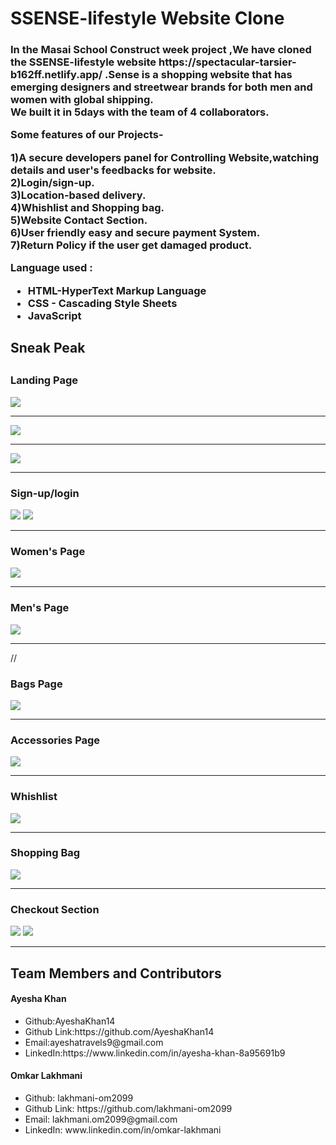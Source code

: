 <html>
  <h1>SSENSE-lifestyle Website Clone</h1>
  <h3>In the Masai School Construct week project ,We have cloned the SSENSE-lifestyle website https://spectacular-tarsier-b162ff.netlify.app/  .Sense is a shopping website that has emerging designers and streetwear brands for both men and women with global shipping.
    <br>  We built it in 5days with the team of 4 collaborators.</p>
   <p> Some features of our Projects-</p>
  <p> 1)A secure developers panel for Controlling Website,watching details and user's feedbacks for website.
    <br>2)Login/sign-up.
    <br>3)Location-based delivery.
    <br>4)Whishlist and Shopping bag.
    <br>5)Website Contact Section.
    <br>6)User friendly easy and secure payment System.
    <br>7)Return Policy if the user get damaged product.</p>
  <p>Language used :</P
  <p><ul><li>HTML-HyperText Markup Language</li>
  <li>CSS - Cascading Style Sheets</li>
  <li>JavaScript</li></ul><p>
  <h2>Sneak Peak<h2>
  <h3>Landing Page</h3>
  <img src="https://user-images.githubusercontent.com/101391413/180639409-0a707e82-88b3-40fd-aded-f0d5a059db98.png"/>
      <hr>
  <img src="https://user-images.githubusercontent.com/101391413/180639442-50782dce-927a-4430-97fd-29e620bc0e5c.png"/>
  <hr>
  <img src="https://user-images.githubusercontent.com/101391413/180639469-36ba1b59-510c-47d7-8723-bfcbe53ab408.png"/>
    <hr>
  <h3>Sign-up/login</h3>
  <img src="https://user-images.githubusercontent.com/101391413/180639639-5798aafc-059a-48ae-ab0a-73de81eb6ef1.png"/>
  <img src="https://user-images.githubusercontent.com/101391413/180639663-36be2876-8981-4a76-90bf-06c3b9b39eed.png"/>
    <hr>
  <h3>Women's Page</h3>
  <img src="https://user-images.githubusercontent.com/101391413/180639783-f484cbb3-0e5e-4d3e-aeab-1913138d0978.png"/>
    <hr>
  <h3>Men's Page</h3>
  <img src="https://user-images.githubusercontent.com/101391413/180639816-99a90047-7860-4a4b-b165-5047ed6f192e.png"/>
    <hr>
    //
  <h3>Bags Page</h3>
  <img src="https://user-images.githubusercontent.com/101391413/180639841-c67aab55-7699-4b87-ad77-966c91e6039e.png"/>
    <hr>
  <h3>Accessories Page</h3>
  <img src="https://user-images.githubusercontent.com/101391413/180639874-3c246e45-dd8b-4c1a-b8d4-bff52fb65511.png"/>
    <hr>
  <h3>Whishlist</h3>
  <img src="https://user-images.githubusercontent.com/101391413/180639909-663b611d-c571-40c4-b9cf-773597c1e667.png"/>
    <hr>
  <h3>Shopping Bag</h3>
  <img src="https://user-images.githubusercontent.com/101391413/180639955-df6fef6b-c2d8-45ad-a4cb-13ae6f34b943.png"/>
    <hr>
  <h3>Checkout Section</h3>
  <img src="https://user-images.githubusercontent.com/101391413/180639982-3d4c94a1-f5fb-4926-97fd-a15c692f8575.png"/>  
  <img src="https://user-images.githubusercontent.com/101391413/180640006-fca9006a-d7d1-4e3b-ab5b-2e99eeeeb0e6.png"/>
    <hr>
  <h2>Team Members and Contributors</h2>
  
  <h4>Ayesha Khan</h4>
    <ul><li>Github:AyeshaKhan14</li>
      <li>Github Link:https://github.com/AyeshaKhan14</li>
      <li>Email:ayeshatravels9@gmail.com</li>
      <li>LinkedIn:https://www.linkedin.com/in/ayesha-khan-8a95691b9</li></ul>
      
      
  <h4>Omkar Lakhmani</h4>
    <ul><li>Github: lakhmani-om2099</li>
      <li>Github Link: https://github.com/lakhmani-om2099</li>
      <li>Email: lakhmani.om2099@gmail.com</li>
      <li>LinkedIn: www.linkedin.com/in/omkar-lakhmani</li></ul>

  
  </html>
